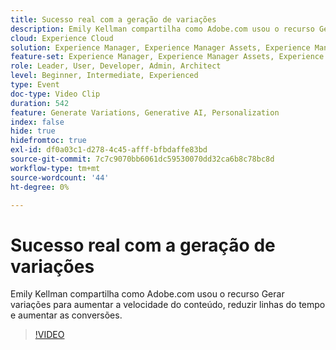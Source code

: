 ```yaml
---
title: Sucesso real com a geração de variações
description: Emily Kellman compartilha como Adobe.com usou o recurso Gerar variações para aumentar a velocidade do conteúdo, reduzir linhas do tempo e aumentar as conversões.
cloud: Experience Cloud
solution: Experience Manager, Experience Manager Assets, Experience Manager Forms, Experience Manager Sites
feature-set: Experience Manager, Experience Manager Assets, Experience Manager Forms, Experience Manager Sites
role: Leader, User, Developer, Admin, Architect
level: Beginner, Intermediate, Experienced
type: Event
doc-type: Video Clip
duration: 542
feature: Generate Variations, Generative AI, Personalization
index: false
hide: true
hidefromtoc: true
exl-id: df0a03c1-d278-4c45-afff-bfbdaffe83bd
source-git-commit: 7c7c9070bb6061dc59530070dd32ca6b8c78bc8d
workflow-type: tm+mt
source-wordcount: '44'
ht-degree: 0%

---
```


# Sucesso real com a geração de variações

Emily Kellman compartilha como Adobe.com usou o recurso Gerar variações para aumentar a velocidade do conteúdo, reduzir linhas do tempo e aumentar as conversões.

>[!VIDEO](https://video.tv.adobe.com/v/3462709/?learn=on&enablevpops&captions=por_br)
